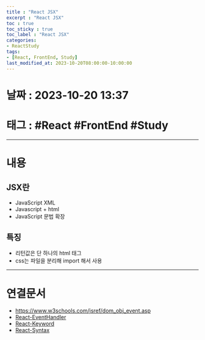 ```yaml
---
title : "React JSX"
excerpt : "React JSX"
toc : true
toc_sticky : true
toc_label : "React JSX"
categories:
- ReactStudy
tags:
- [React, FrontEnd, Study]
last_modified_at: 2023-10-20T08:00:00-10:00:00
---
```


# 날짜 : 2023-10-20 13:37

# 태그 : #React #FrontEnd #Study
---

# 내용

## JSX란 
- JavaScript XML
- Javascript + html
- JavaScript 문법 확장

## 특징
- 리턴값은 단 하나의 html 태그
- css는 파일을 분리해 import 해서 사용

---

# 연결문서
- <https://www.w3schools.com/jsref/dom_obj_event.asp>
- [React-EventHandler](../../reactstudy/reactstudy-React-EventHandler)
- [React-Keyword](../../reactstudy/reactstudy-React-Keyword)
- [React-Syntax](../../reactstudy/reactstudy-React-Syntax)